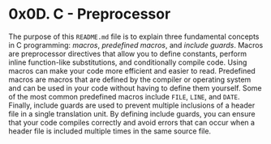 # 0x0D. C - Preprocessor
The purpose of this `README.md` file is to explain three fundamental concepts in C programming: *macros*, *predefined macros*, and *include guards*. Macros are preprocessor directives that allow you to define constants, perform inline function-like substitutions, and conditionally compile code. Using macros can make your code more efficient and easier to read. Predefined macros are macros that are defined by the compiler or operating system and can be used in your code without having to define them yourself. Some of the most common predefined macros include `FILE`, `LINE`, and `DATE`. Finally, include guards are used to prevent multiple inclusions of a header file in a single translation unit. By defining include guards, you can ensure that your code compiles correctly and avoid errors that can occur when a header file is included multiple times in the same source file.

